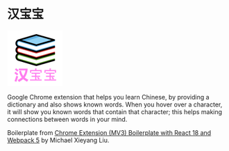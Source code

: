 # 汉宝宝

![Logo](src/assets/img/icon-128.png)

Google Chrome extension that helps you learn Chinese, by providing a dictionary and also shows known words.
When you hover over a character, it will show you known words that contain that character; this helps making connections between words in your mind.

Boilerplate from [Chrome Extension (MV3) Boilerplate with React 18 and Webpack 5](https://github.com/lxieyang/chrome-extension-boilerplate-react/) by Michael Xieyang Liu.
